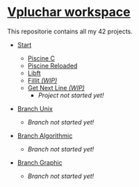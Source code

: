 # [Vpluchar workspace](https://github.com/kiezmor/42BLBLBLBLBLBLBLBL)

This repositorie contains all my 42 projects.
* [Start](start)
	* [Piscine C](start/42piscinec)
	* [Piscine Reloaded](start/piscineR)
	* [Libft](start/libft)
	* [Fillit *(WIP)*](start/Fillit)
	* [Get Next Line *(WIP)*](start/GNL)
		* *Project not started yet!*

* [Branch Unix](branch_unix)
	* *Branch not started yet!*

* [Branch Algorithmic](branch_algorithmic)
	* *Branch not started yet!*

* [Branch Graphic](branch_graphic)
	* *Branch not started yet!*